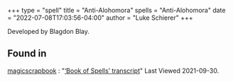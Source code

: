 +++
type = "spell"
title = "Anti-Alohomora"
spells = "Anti-Alohomora"
date = "2022-07-08T17:03:56-04:00"
author = "Luke Schierer"
+++

Developed by Blagdon Blay.

## Found in

[magicscrapbook](https://magicscrapbook.tumblr.com/)
:   "[‘Book of Spells’ transcript](https://magicscrapbook.tumblr.com/post/162085200042/book-of-spells-transcript)"
    Last Viewed 2021-09-30.

